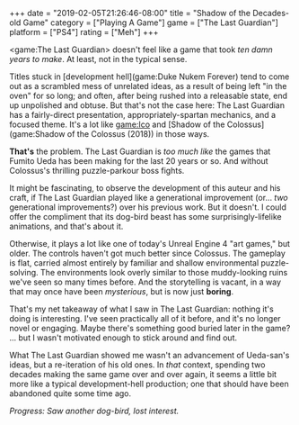 +++
date = "2019-02-05T21:26:46-08:00"
title = "Shadow of the Decades-old Game"
category = ["Playing A Game"]
game = ["The Last Guardian"]
platform = ["PS4"]
rating = ["Meh"]
+++

<game:The Last Guardian> doesn't feel like a game that took <i>ten damn years to make</i>.  At least, not in the typical sense.

Titles stuck in [development hell](game:Duke Nukem Forever) tend to come out as a scrambled mess of unrelated ideas, as a result of being left "in the oven" for so long; and often, after being rushed into a releasable state, end up unpolished and obtuse.  But that's not the case here: The Last Guardian has a fairly-direct presentation, appropriately-spartan mechanics, and a focused theme.  It's a lot like <game:Ico> and [Shadow of the Colossus](game:Shadow of the Colossus (2018)) in those ways.

<b>That's</b> the problem.  The Last Guardian is <i>too much like</i> the games that Fumito Ueda has been making for the last 20 years or so.  And without Colossus's thrilling puzzle-parkour boss fights.

It might be fascinating, to observe the development of this auteur and his craft, if The Last Guardian played like a generational improvement (or... <i>two</i> generational improvements?) over his previous work.  But it doesn't.  I could offer the compliment that its dog-bird beast has some surprisingly-lifelike animations, and that's about it.

Otherwise, it plays a lot like one of today's Unreal Engine 4 "art games," but older.  The controls haven't got much better since Colossus.  The gameplay is flat, carried almost entirely by familiar and shallow environmental puzzle-solving.  The environments look overly similar to those muddy-looking ruins we've seen so many times before.  And the storytelling is vacant, in a way that may once have been <i>mysterious</i>, but is now just <b>boring</b>.

That's my net takeaway of what I saw in The Last Guardian: nothing it's doing is interesting.  I've seen practically all of it before, and it's no longer novel or engaging.  Maybe there's something good buried later in the game?  ... but I wasn't motivated enough to stick around and find out.

What The Last Guardian showed me wasn't an advancement of Ueda-san's ideas, but a re-iteration of his old ones.  In <i>that</i> context, spending two decades making the same game over and over again, it seems a little bit more like a typical development-hell production; one that should have been abandoned quite some time ago.

<i>Progress: Saw another dog-bird, lost interest.</i>
